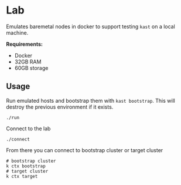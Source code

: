 # Lab

Emulates baremetal nodes in docker to support testing `kast` on a local machine.

**Requirements:**
  * Docker
  * 32GB RAM
  * 60GB storage

## Usage

Run emulated hosts and bootstrap them with `kast bootstrap`. This will destroy the previous environment if it exists.
```shell
./run
```

Connect to the lab
```
./connect
```

From there you can connect to bootstrap cluster or target cluster
```shell
# bootstrap cluster
k ctx bootstrap
# target cluster
k ctx target
```

